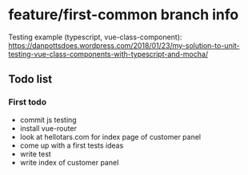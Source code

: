 # feature/first-common branch info

Testing example (typescript, vue-class-component): <https://danpottsdoes.wordpress.com/2018/01/23/my-solution-to-unit-testing-vue-class-components-with-typescript-and-mocha/>

## Todo list

### First todo
- commit js testing
- install vue-router
- look at hellotars.com for index page of customer panel
- come up with a first tests ideas
- write test
- write index of customer panel

